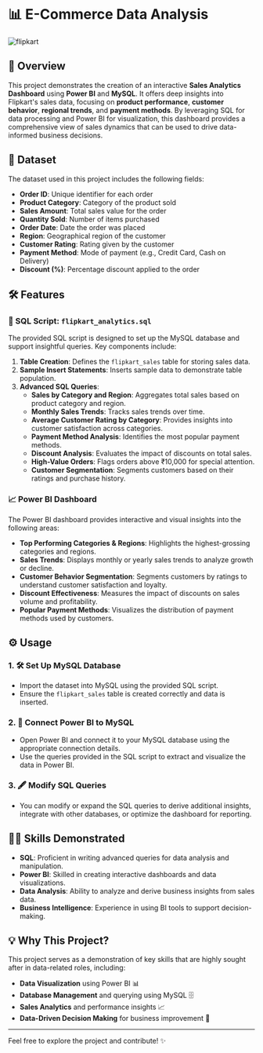 # 📊 E-Commerce Data Analysis
![flipkart]()
## 🚀 Overview

This project demonstrates the creation of an interactive **Sales Analytics Dashboard** using **Power BI** and **MySQL**. It offers deep insights into Flipkart's sales data, focusing on **product performance**, **customer behavior**, **regional trends**, and **payment methods**. By leveraging SQL for data processing and Power BI for visualization, this dashboard provides a comprehensive view of sales dynamics that can be used to drive data-informed business decisions.

## 📅 Dataset

The dataset used in this project includes the following fields:

- **Order ID**: Unique identifier for each order
- **Product Category**: Category of the product sold
- **Sales Amount**: Total sales value for the order
- **Quantity Sold**: Number of items purchased
- **Order Date**: Date the order was placed
- **Region**: Geographical region of the customer
- **Customer Rating**: Rating given by the customer
- **Payment Method**: Mode of payment (e.g., Credit Card, Cash on Delivery)
- **Discount (%)**: Percentage discount applied to the order

## 🛠 Features

### 📝 SQL Script: `flipkart_analytics.sql`

The provided SQL script is designed to set up the MySQL database and support insightful queries. Key components include:

1. **Table Creation**: Defines the `flipkart_sales` table for storing sales data.
2. **Sample Insert Statements**: Inserts sample data to demonstrate table population.
3. **Advanced SQL Queries**:
   - **Sales by Category and Region**: Aggregates total sales based on product category and region.
   - **Monthly Sales Trends**: Tracks sales trends over time.
   - **Average Customer Rating by Category**: Provides insights into customer satisfaction across categories.
   - **Payment Method Analysis**: Identifies the most popular payment methods.
   - **Discount Analysis**: Evaluates the impact of discounts on total sales.
   - **High-Value Orders**: Flags orders above ₹10,000 for special attention.
   - **Customer Segmentation**: Segments customers based on their ratings and purchase history.

### 📈 Power BI Dashboard

The Power BI dashboard provides interactive and visual insights into the following areas:

- **Top Performing Categories & Regions**: Highlights the highest-grossing categories and regions.
- **Sales Trends**: Displays monthly or yearly sales trends to analyze growth or decline.
- **Customer Behavior Segmentation**: Segments customers by ratings to understand customer satisfaction and loyalty.
- **Discount Effectiveness**: Measures the impact of discounts on sales volume and profitability.
- **Popular Payment Methods**: Visualizes the distribution of payment methods used by customers.

## ⚙️ Usage

### 1. 🛠 Set Up MySQL Database
- Import the dataset into MySQL using the provided SQL script.
- Ensure the `flipkart_sales` table is created correctly and data is inserted.

### 2. 🔗 Connect Power BI to MySQL
- Open Power BI and connect it to your MySQL database using the appropriate connection details.
- Use the queries provided in the SQL script to extract and visualize the data in Power BI.

### 3. 🖋 Modify SQL Queries
- You can modify or expand the SQL queries to derive additional insights, integrate with other databases, or optimize the dashboard for reporting.

## 🧑‍💻 Skills Demonstrated

- **SQL**: Proficient in writing advanced queries for data analysis and manipulation.
- **Power BI**: Skilled in creating interactive dashboards and data visualizations.
- **Data Analysis**: Ability to analyze and derive business insights from sales data.
- **Business Intelligence**: Experience in using BI tools to support decision-making.

## 💡 Why This Project?

This project serves as a demonstration of key skills that are highly sought after in data-related roles, including:
- **Data Visualization** using Power BI 📊
- **Database Management** and querying using MySQL 🗄️
- **Sales Analytics** and performance insights 📈
- **Data-Driven Decision Making** for business improvement 💼

---

Feel free to explore the project and contribute! ✨
